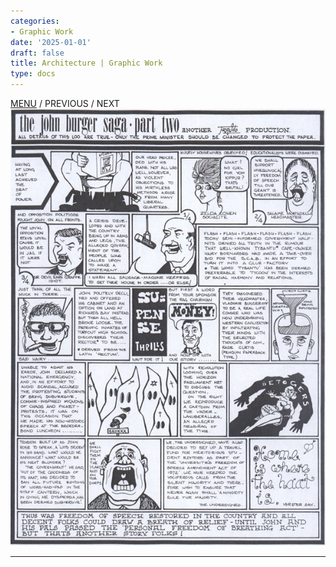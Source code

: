 ```yaml
---
categories:
- Graphic Work
date: '2025-01-01'
draft: false
title: Architecture | Graphic Work
type: docs
---
```


[MENU](graphic-work-john-burger.html) / PREVIOUS / NEXT ![05-parttwo](/images/burger-saga/05-parttwo.jpg)   
  
---